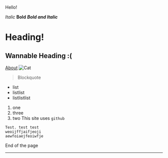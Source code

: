 Hello!

_Italic_
__Bold__
___Bold and Italic___
# Heading!
## Wannable Heading :(
[About](https://shinyiouyang.github.io/cse15l-lab-reports/about.html)
![Cat](https://i.natgeofe.com/n/46b07b5e-1264-42e1-ae4b-8a021226e2d0/domestic-cat_thumb_square.jpg)
> Blockquote
* list
* listlist
* listlistlist
1. one
2. three
3. two
This site uses `github` 
```
Test. test test
weoijffjaifjeoji
aewfoiaejfeoiwfje
```


End of the page

---
